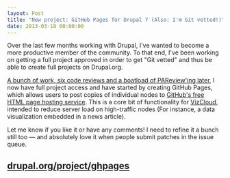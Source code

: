 ```yaml
---
layout: Post
title: "New project: GitHub Pages for Drupal 7 (Also: I'm Git vetted!)"
date: 2013-03-10 00:00:00
---
```


Over the last few months working with Drupal, I've wanted to become a more productive member of the community. To that end, I've been working on getting a full project approved in order to get "Git vetted" and thus be able to create full projects on Drupal.org.

[A bunch of work, six code reviews and a boatload of PAReview'ing later](http://drupal.org/node/1914740), I now have full project access and have started by creating GitHub Pages, which allows users to post copies of individual nodes to [GitHub's free HTML page hosting service](http://pages.github.com). This is a core bit of functionality for [VizCloud](http://vizcloud.org), intended to reduce server load on high-traffic nodes (For instance, a data visualization embedded in a news article).

Let me know if you like it or have any comments! I need to refine it a bunch still too — and absolutely love it when people submit patches in the issue queue.

## [drupal.org/project/ghpages](http://www.drupal.org/project/ghpages)